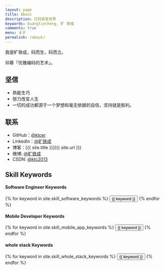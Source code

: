```yaml
---
layout: page
title: About
description: 打码改变世界
keywords: kuangtiecheng, 旷 铁成
comments: true
menu: 关于
permalink: /about/
---
```


我是旷铁成，码而生，码而立。

仰慕「优雅编码的艺术」。

## 坚信

* 熟能生巧
* 努力改变人生
* 一切的成功都源于一个梦想和毫无依据的自信，坚持就是胜利。

## 联系

* GitHub：[@ktcer](https://github.com/ktcer)
* LinkedIn：[@旷铁成](http://www.linkedin.com/in/铁成-旷-4aba7295?trk=nav_responsive_tab_profile)
* 博客：[{{ site.title }}]({{ site.url }})
* 微博: [@旷铁成](http://weibo.com/旷铁成)
* CSDN: [@ktc2013](http://my.csdn.net/qq_19827707)

## Skill Keywords

#### Software Engineer Keywords
<div class="btn-inline">
    {% for keyword in site.skill_software_keywords %}
    <button class="btn btn-outline" type="button">{{ keyword }}</button>
    {% endfor %}
</div>

#### Mobile Developer Keywords
<div class="btn-inline">
    {% for keyword in site.skill_mobile_app_keywords %}
    <button class="btn btn-outline" type="button">{{ keyword }}</button>
    {% endfor %}
</div>

#### whole stack Keywords
<div class="btn-inline">
    {% for keyword in site.skill_whole_stack_keywords %}
    <button class="btn btn-outline" type="button">{{ keyword }}</button>
    {% endfor %}
</div>
